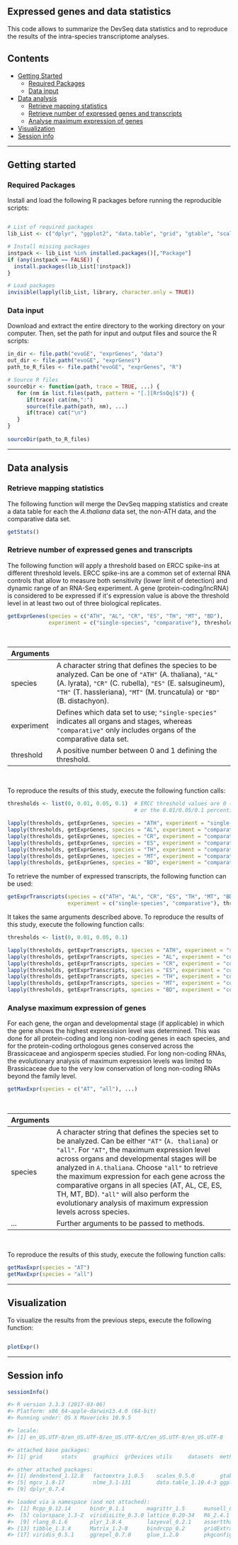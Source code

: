 
## Expressed genes and data statistics

This code allows to summarize the DevSeq data statistics and to reproduce the results of the intra-species transcriptome analyses. 


## Contents

* [Getting Started](#getting-started)
  * [Required Packages](#required-packages)
  * [Data input](#data-input)
* [Data analysis](#data-analysis)
  * [Retrieve mapping statistics](#retrieve-mapping-statistics)
  * [Retrieve number of expressed genes and transcripts](#retrieve-number-of-expressed-genes-and-transcripts)
  * [Analyse maximum expression of genes](#analyse-maximum-expression-of-genes)
* [Visualization](#visualization)
* [Session info](#session-info)

---
## Getting started


### Required Packages
Install and load the following R packages before running the reproducible scripts:

```R

# List of required packages
lib_List <- c("dplyr", "ggplot2", "data.table", "grid", "gtable", "scales", "factoextra", "dendextend")

# Install missing packages
instpack <- lib_List %in% installed.packages()[,"Package"]
if (any(instpack == FALSE)) {
  install.packages(lib_List[!instpack])
}

# Load packages
invisible(lapply(lib_List, library, character.only = TRUE))

```

### Data input
Download and extract the entire directory to the working directory on your computer. Then, set the path for input and output files and source the R scripts:  

```R
in_dir <- file.path("evoGE", "exprGenes", "data")
out_dir <- file.path("evoGE", "exprGenes")
path_to_R_files <- file.path("evoGE", "exprGenes", "R")

# Source R files
sourceDir <- function(path, trace = TRUE, ...) {
   for (nm in list.files(path, pattern = "[.][RrSsQq]$")) {
      if(trace) cat(nm,":")
      source(file.path(path, nm), ...)
      if(trace) cat("\n")
   }
}
 
sourceDir(path_to_R_files)

```
---
## Data analysis

### Retrieve mapping statistics

The following function will merge the DevSeq mapping statistics and create a data table for each the _A.thaliana_ data set, the non-ATH data, and the comparative data set. 

```R
getStats()

```

### Retrieve number of expressed genes and transcripts

The following function will apply a threshold based on ERCC spike-ins at different threshold levels. ERCC spike-ins are a common set of external RNA controls that allow to measure  both sensitivity (lower limit of detection) and dynamic range of an RNA-Seq experiment. A gene (protein-coding/lncRNA) is considered to be expressed if it's expression value is above the threshold level in at least two out of three biological replicates. 

```R
getExprGenes(species = c("ATH", "AL", "CR", "ES", "TH", "MT", "BD"), 
             experiment = c("single-species", "comparative"), threshold)

```
</br>

| Arguments  |  |
| :---  | :---  |
| species  | A character string that defines the species to be analyzed. Can be one of `"ATH"` (A. thaliana), `"AL"` (A. lyrata), `"CR"` (C. rubella), `"ES"` (E. salsugineum), `"TH"` (T. hassleriana), `"MT"` (M. truncatula) or `"BD"` (B. distachyon). |
| experiment  | Defines which data set to use; `"single-species"` indicates all organs and stages, whereas `"comparative"` only includes organs of the comparative data set. |
| threshold  | A positive number between 0 and 1 defining the threshold. |

</br>

To reproduce the results of this study, execute the following function calls:

```R
thresholds <- list(0, 0.01, 0.05, 0.1)  # ERCC threshold values are 0 (static TPM threshold of 0.5)
                                        # or the 0.01/0.05/0.1 percentile of detected spike-ins

lapply(thresholds, getExprGenes, species = "ATH", experiment = "single-species")
lapply(thresholds, getExprGenes, species = "AL", experiment = "comparative")
lapply(thresholds, getExprGenes, species = "CR", experiment = "comparative")
lapply(thresholds, getExprGenes, species = "ES", experiment = "comparative")
lapply(thresholds, getExprGenes, species = "TH", experiment = "comparative")
lapply(thresholds, getExprGenes, species = "MT", experiment = "comparative")
lapply(thresholds, getExprGenes, species = "BD", experiment = "comparative")

```

To retrieve the number of expressed transcripts, the following function can be used:

```R
getExprTranscripts(species = c("ATH", "AL", "CR", "ES", "TH", "MT", "BD"), 
                   experiment = c("single-species", "comparative"), threshold)

```
It takes the same arguments described above. To reproduce the results of this study, execute the following function calls:

```R
thresholds <- list(0, 0.01, 0.05, 0.1)

lapply(thresholds, getExprTranscripts, species = "ATH", experiment = "single-species")
lapply(thresholds, getExprTranscripts, species = "AL", experiment = "comparative")
lapply(thresholds, getExprTranscripts, species = "CR", experiment = "comparative")
lapply(thresholds, getExprTranscripts, species = "ES", experiment = "comparative")
lapply(thresholds, getExprTranscripts, species = "TH", experiment = "comparative")
lapply(thresholds, getExprTranscripts, species = "MT", experiment = "comparative")
lapply(thresholds, getExprTranscripts, species = "BD", experiment = "comparative")

```

### Analyse maximum expression of genes

For each gene, the organ and developmental stage (if applicable) in which the gene shows the highest expressision level was determined. This was done for all protein-coding and long non-coding genes in each species, and for the protein-coding orthologous genes conserved across the Brassicaceae and angiosperm species studied. For long non-coding RNAs, the evolutionary analysis of maximum expression levels was limited to Brassicaceae due to the very low conservation of long non-coding RNAs beyond the family level.

```R
getMaxExpr(species = c("AT", "all"), ...)

```
</br>

| Arguments  |  |
| :---  | :---  |
| species  | A character string that defines the species set to be analyzed. Can be either `"AT"` (`A. thaliana`) or `"all"`. For `"AT"`, the maximum expression level across organs and developmental stages will be analyzed in `A.thaliana`. Choose `"all"` to retrieve the maximum expression for each gene  across the comparative organs in all species (AT, AL, CE, ES, TH, MT, BD). `"all"` will also perform the evolutionary analysis of maximum expression levels across species. |
| ...  | Further arguments to be passed to methods. |

</br>

To reproduce the results of this study, execute the following function calls:

```R
getMaxExpr(species = "AT")
getMaxExpr(species = "all")

```

---
## Visualization

To visualize the results from the previous steps, execute the following function:

```R

plotExpr()

```


---
## Session info

```R
sessionInfo()
```

```R
#> R version 3.3.3 (2017-03-06)
#> Platform: x86_64-apple-darwin13.4.0 (64-bit)
#> Running under: OS X Mavericks 10.9.5

#> locale:
#> [1] en_US.UTF-8/en_US.UTF-8/en_US.UTF-8/C/en_US.UTF-8/en_US.UTF-8

#> attached base packages:
#> [1] grid      stats     graphics  grDevices utils     datasets  methods   base     

#> other attached packages:
#> [1] dendextend_1.12.0   factoextra_1.0.5    scales_0.5.0        gtable_0.3.0       
#> [5] mgcv_1.8-17         nlme_3.1-131        data.table_1.10.4-3 ggplot2_2.2.1      
#> [9] dplyr_0.7.4        

#> loaded via a namespace (and not attached):
#>  [1] Rcpp_0.12.14      bindr_0.1.1       magrittr_1.5      munsell_0.5.0    
#>  [5] colorspace_1.3-2  viridisLite_0.3.0 lattice_0.20-34   R6_2.4.1         
#>  [9] rlang_0.1.6       plyr_1.8.4        lazyeval_0.2.1    assertthat_0.2.1 
#> [13] tibble_1.3.4      Matrix_1.2-8      bindrcpp_0.2      gridExtra_2.3    
#> [17] viridis_0.5.1     ggrepel_0.7.0     glue_1.2.0        pkgconfig_2.0.3 

```
